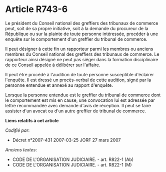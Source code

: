 # Article R743-6

Le président du Conseil national des greffiers des tribunaux de commerce peut, soit de sa propre initiative, soit à la
demande du procureur de la République ou sur la plainte de toute personne intéressée, procéder à une enquête sur le
comportement d'un greffier du tribunal de commerce.

Il peut désigner à cette fin un rapporteur parmi les membres ou anciens membres du Conseil national des greffiers des
tribunaux de commerce. Le rapporteur ainsi désigné ne peut pas siéger dans la formation disciplinaire de ce Conseil appelée à
délibérer sur l'affaire.

Il peut être procédé à l'audition de toute personne susceptible d'éclairer l'enquête. Il est dressé un procès-verbal de cette
audition, signé par la personne entendue et annexé au rapport d'enquête.

Lorsque la personne entendue est le greffier du tribunal de commerce dont le comportement est mis en cause, une convocation
lui est adressée par lettre recommandée avec demande d'avis de réception. Il peut se faire assister d'un avocat ou d'un autre
greffier de tribunal de commerce.

**Liens relatifs à cet article**

_Codifié par_:

  - Décret n°2007-431 2007-03-25 JORF 27 mars 2007

_Anciens textes_:

  - CODE DE L'ORGANISATION JUDICIAIRE. - art. R822-1 (Ab)
  - CODE DE L'ORGANISATION JUDICIAIRE. - art. R822-1 (M)
